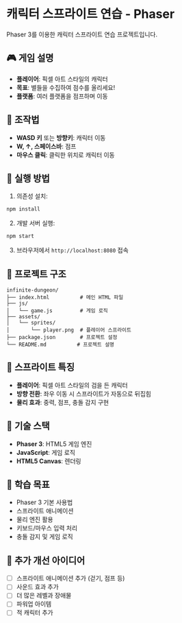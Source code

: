 # 캐릭터 스프라이트 연습 - Phaser

Phaser 3를 이용한 캐릭터 스프라이트 연습 프로젝트입니다.

## 🎮 게임 설명

- **플레이어**: 픽셀 아트 스타일의 캐릭터
- **목표**: 별들을 수집하여 점수를 올리세요!
- **플랫폼**: 여러 플랫폼을 점프하며 이동

## 🎯 조작법

- **WASD 키** 또는 **방향키**: 캐릭터 이동
- **W, ↑, 스페이스바**: 점프
- **마우스 클릭**: 클릭한 위치로 캐릭터 이동

## 🚀 실행 방법

1. 의존성 설치:
```bash
npm install
```

2. 개발 서버 실행:
```bash
npm start
```

3. 브라우저에서 `http://localhost:8080` 접속

## 📁 프로젝트 구조

```
infinite-dungeon/
├── index.html          # 메인 HTML 파일
├── js/
│   └── game.js         # 게임 로직
├── assets/
│   └── sprites/
│       └── player.png  # 플레이어 스프라이트
├── package.json        # 프로젝트 설정
└── README.md          # 프로젝트 설명
```

## 🎨 스프라이트 특징

- **플레이어**: 픽셀 아트 스타일의 검을 든 캐릭터
- **방향 전환**: 좌우 이동 시 스프라이트가 자동으로 뒤집힘
- **물리 효과**: 중력, 점프, 충돌 감지 구현

## 🔧 기술 스택

- **Phaser 3**: HTML5 게임 엔진
- **JavaScript**: 게임 로직
- **HTML5 Canvas**: 렌더링

## 🎯 학습 목표

- Phaser 3 기본 사용법
- 스프라이트 애니메이션
- 물리 엔진 활용
- 키보드/마우스 입력 처리
- 충돌 감지 및 게임 로직

## 📝 추가 개선 아이디어

- [ ] 스프라이트 애니메이션 추가 (걷기, 점프 등)
- [ ] 사운드 효과 추가
- [ ] 더 많은 레벨과 장애물
- [ ] 파워업 아이템
- [ ] 적 캐릭터 추가 